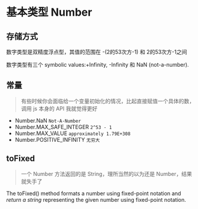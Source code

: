 # 基本类型 Number

## 存储方式

数字类型是双精度浮点型，其值的范围在 -(2的53次方-1) 和 2的53次方-1之间

数字类型有三个 symbolic values:+Infinity, -Infinity 和 NaN (not-a-number).

## 常量

> 有些时候你会面临给一个变量初始化的情况，比起直接赋值一个具体的数，调用 js 本身的 API 我就觉得更好

- Number.NaN `Not-A-Number`
- Number.MAX_SAFE_INTEGER `2^53 - 1`
- Number.MAX_VALUE `approximately 1.79E+308`
- Number.POSITIVE_INFINITY `无穷大`

## toFixed

> 一个 Number 方法返回的是 String，理所当然的以为还是 Number，结果就失手了

The toFixed() method formats a number using fixed-point notation and _return a string_ representing the given number using fixed-point notation.
